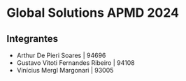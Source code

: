 # Global Solutions APMD 2024

## Integrantes
- Arthur De Pieri Soares | 94696
- Gustavo Vitoti Fernandes Ribeiro | 94108
- Vinícius Mergl Margonari | 93005
